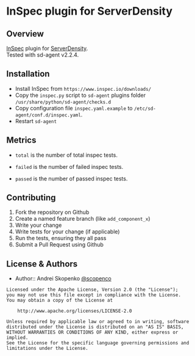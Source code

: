 # InSpec plugin for ServerDensity

## Overview

[InSpec](https://www.inspec.io/) plugin for [ServerDensity](http://serverdensity.io).   
Tested with sd-agent v2.2.4.

## Installation

* Install InSpec from `https://www.inspec.io/downloads/`
* Copy the `inspec.py` script to `sd-agent` plugins folder `/usr/share/python/sd-agent/checks.d`
* Copy configuration file `inspec.yaml.example` to `/etc/sd-agent/conf.d/inspec.yaml`.
* Restart `sd-agent`

## Metrics

* `total` is the number of total inspec tests.

* `failed` is the number of failed inspec tests.

* `passed` is the number of passed inspec tests.

## Contributing
1. Fork the repository on Github
2. Create a named feature branch (like `add_component_x`)
3. Write your change
4. Write tests for your change (if applicable)
5. Run the tests, ensuring they all pass
6. Submit a Pull Request using Github

## License & Authors
* Author:: Andrei Skopenko [@scopenco](https://github.com/scopenco)

```text
Licensed under the Apache License, Version 2.0 (the "License");
you may not use this file except in compliance with the License.
You may obtain a copy of the License at

    http://www.apache.org/licenses/LICENSE-2.0

Unless required by applicable law or agreed to in writing, software
distributed under the License is distributed on an "AS IS" BASIS,
WITHOUT WARRANTIES OR CONDITIONS OF ANY KIND, either express or implied.
See the License for the specific language governing permissions and
limitations under the License.
```
